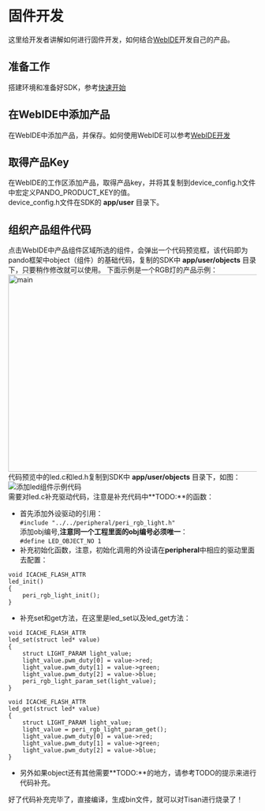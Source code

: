 # 固件开发  

这里给开发者讲解如何进行固件开发，如何结合[WebIDE](http://tisan.pandocloud.com)开发自己的产品。

## 准备工作  
 搭建环境和准备好SDK，参考[快速开始](快速开始.md)  

## 在WebIDE中添加产品  
在WebIDE中添加产品，并保存。如何使用WebIDE可以参考[WebIDE开发](界面开发.md)  

## 取得产品Key  
在WebIDE的工作区添加产品，取得产品key，并将其复制到device_config.h文件中宏定义PANDO_PRODUCT_KEY的值。  
device_config.h文件在SDK的 **app/user** 目录下。  

## 组织产品组件代码   
点击WebIDE中产品组件区域所选的组件，会弹出一个代码预览框，该代码即为pando框架中object（组件）的基础代码，复制的SDK中 **app/user/objects** 目录下，只要稍作修改就可以使用。 下面示例是一个RGB灯的产品示例：  
<img src="image/w_obj_edit.png" width = "600" height = "400" alt="main" align=center />   
代码预览中的led.c和led.h复制到SDK中 **app/user/objects** 目录下，如图：  
![添加led组件示例代码](image/w_objcode_add.png)  
需要对led.c补充驱动代码，注意是补充代码中**TODO:**的函数：  

- 首先添加外设驱动的引用：    
`#include "../../peripheral/peri_rgb_light.h"`  
添加obj编号,**注意同一个工程里面的obj编号必须唯一**：  
`#define LED_OBJECT_NO 1`  
- 补充初始化函数，注意，初始化调用的外设请在**peripheral**中相应的驱动里面去配置：  
```  
void ICACHE_FLASH_ATTR
led_init()
{
	peri_rgb_light_init();
}
```

- 补充set和get方法，在这里是led_set以及led_get方法：  
```  
void ICACHE_FLASH_ATTR
led_set(struct led* value)  
{  
	struct LIGHT_PARAM light_value;  
	light_value.pwm_duty[0] = value->red;  
	light_value.pwm_duty[1] = value->green;  
	light_value.pwm_duty[2] = value->blue;  
	peri_rgb_light_param_set(light_value);  
}  
```  
```  
void ICACHE_FLASH_ATTR
led_get(struct led* value)
{
	struct LIGHT_PARAM light_value;
	light_value = peri_rgb_light_param_get();
	light_value.pwm_duty[0] = value->red;
	light_value.pwm_duty[1] = value->green;
	light_value.pwm_duty[2] = value->blue;
}
```  
- 另外如果object还有其他需要**TODO:**的地方，请参考TODO的提示来进行代码补充。  

好了代码补充完毕了，直接编译，生成bin文件，就可以对Tisan进行烧录了！




  


